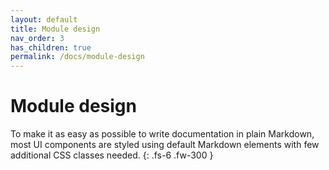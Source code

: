 ```yaml
---
layout: default
title: Module design
nav_order: 3
has_children: true
permalink: /docs/module-design
---
```


# Module design

To make it as easy as possible to write documentation in plain Markdown, most UI components are styled using default Markdown elements with few additional CSS classes needed.
{: .fs-6 .fw-300 }
